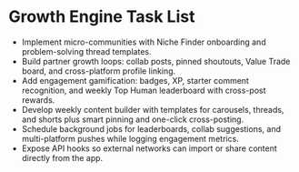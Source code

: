 # Growth Engine Task List

- Implement micro-communities with Niche Finder onboarding and problem-solving thread templates.
- Build partner growth loops: collab posts, pinned shoutouts, Value Trade board, and cross-platform profile linking.
- Add engagement gamification: badges, XP, starter comment recognition, and weekly Top Human leaderboard with cross-post rewards.
- Develop weekly content builder with templates for carousels, threads, and shorts plus smart pinning and one-click cross-posting.
- Schedule background jobs for leaderboards, collab suggestions, and multi-platform pushes while logging engagement metrics.
- Expose API hooks so external networks can import or share content directly from the app.
